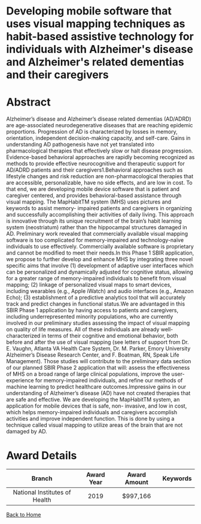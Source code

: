 
Developing mobile software that uses visual mapping techniques as habit-based assistive technology for individuals with Alzheimer&#039;s disease and Alzheimer&#039;s related dementias and their caregivers
============================================================================================================================================================================================================

# Abstract


Alzheimer’s disease and Alzheimer’s disease related dementias (AD/ADRD) are age-associated
neurodegenerative diseases that are reaching epidemic proportions. Progression of AD is characterized by
losses in memory, orientation, independent decision-making capacity, and self-care. Gains in understanding
AD pathogenesis have not yet translated into pharmacological therapies that effectively slow or halt disease
progression. Evidence-based behavioral approaches are rapidly becoming recognized as methods to provide
effective neurocognitive and therapeutic support for AD/ADRD patients and their caregivers1.Behavioral approaches such as lifestyle changes and risk reduction are non-pharmacological therapies
that are accessible, personalizable, have no side effects, and are low in cost. To that end, we are developing
mobile device software that is patient and caregiver centered, and provides behavioral-based assistance
through visual mapping. The MapHabitTM system (MHS) uses pictures and keywords to assist memory-
impaired patients and caregivers in organizing and successfully accomplishing their activities of daily living.
This approach is innovative through its unique recruitment of the brain’s habit learning system (neostriatum)
rather than the hippocampal structures damaged in AD. Preliminary work revealed that commercially available
visual mapping software is too complicated for memory-impaired and technology-naïve individuals to use
effectively. Commercially available software is proprietary and cannot be modified to meet their needs.In this Phase 1 SBIR application, we propose to further develop and enhance MHS by integrating three
novel specific aims that involve (1) development of adaptive user interfaces which can be personalized and
dynamically adjusted for cognitive status, allowing for a greater range of memory-impaired individuals to
benefit from visual mapping; (2) linkage of personalized visual maps to smart devices, including wearables
(e.g., Apple iWatch) and audio interfaces (e.g., Amazon Echo); (3) establishment of a predictive analytics tool
that will accurately track and predict changes in functional status.We are advantaged in this SBIR Phase 1 application by having access to patients and caregivers,
including underrepresented minority populations, who are currently involved in our preliminary studies
assessing the impact of visual mapping on quality of life measures. All of these individuals are already well-
characterized in terms of their cognitive and emotional behavior, both before and after the use of visual
mapping (see letters of support from Dr. E. Vaughn, Atlanta VA Health Care System, Dr. M. Parker, Emory
University Alzheimer’s Disease Research Center, and F. Boatman, RN, Speak Life Management). Those
studies will contribute to the preliminary data section of our planned SBIR Phase 2 application that will: assess
the effectiveness of MHS on a broad range of large clinical populations, improve the user-experience for
memory-impaired individuals, and refine our methods of machine learning to predict healthcare outcomes.Impressive gains in our understanding of Alzheimer’s disease (AD) have not created therapies that are safe
and effective. We are developing the MapHabitTM system, an application for mobile devices that is safe, non-
invasive, and low in cost, which helps memory-impaired individuals and caregivers accomplish activities and
improve independent function. This is done by using a technique called visual mapping to utilize areas of the
brain that are not damaged by AD.  

# Award Details

|Branch|Award Year|Award Amount|Keywords|
| :---: | :---: | :---: | :---: |
|National Institutes of Health|2019|$997,166||
  
  


[Back to Home](https://github.com/chrischow/dod_sbir_awards/Reports/JH/#2380)